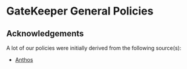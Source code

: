# GateKeeper General Policies

## Acknowledgements

A lot of our policies were initially derived from the following source(s):

* [Anthos](https://github.com/GoogleCloudPlatform/acm-policy-controller-library)
